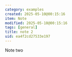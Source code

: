 ```yaml
---
category: examples
created: 2025-05-10@00:15:16
item: Note
modified: 2025-05-10@00:15:16
tags: [general]
title: note 2
uid: ea4f2cd27533e197
---
```


Note two